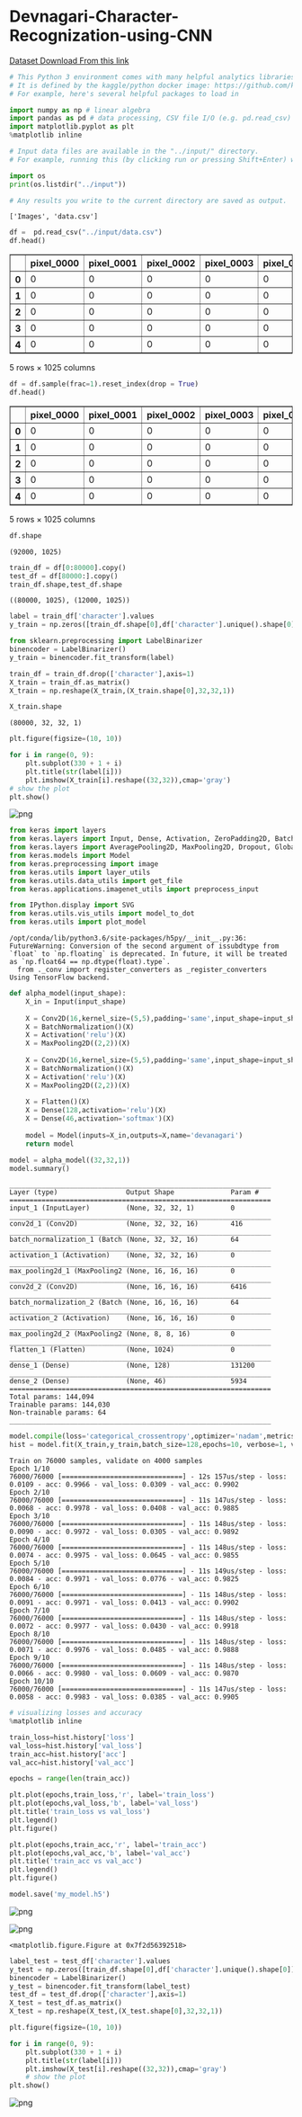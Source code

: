 
# Devnagari-Character-Recognization-using-CNN
[Dataset Download From this link](https://www.kaggle.com/rishianand/devanagari-character-set)
```python
# This Python 3 environment comes with many helpful analytics libraries installed
# It is defined by the kaggle/python docker image: https://github.com/kaggle/docker-python
# For example, here's several helpful packages to load in 

import numpy as np # linear algebra
import pandas as pd # data processing, CSV file I/O (e.g. pd.read_csv)
import matplotlib.pyplot as plt
%matplotlib inline

# Input data files are available in the "../input/" directory.
# For example, running this (by clicking run or pressing Shift+Enter) will list the files in the input directory

import os
print(os.listdir("../input"))

# Any results you write to the current directory are saved as output.
```

    ['Images', 'data.csv']
    


```python
df =  pd.read_csv("../input/data.csv")
df.head()
```




<div>
<style scoped>
    .dataframe tbody tr th:only-of-type {
        vertical-align: middle;
    }

    .dataframe tbody tr th {
        vertical-align: top;
    }

    .dataframe thead th {
        text-align: right;
    }
</style>
<table border="1" class="dataframe">
  <thead>
    <tr style="text-align: right;">
      <th></th>
      <th>pixel_0000</th>
      <th>pixel_0001</th>
      <th>pixel_0002</th>
      <th>pixel_0003</th>
      <th>pixel_0004</th>
      <th>pixel_0005</th>
      <th>pixel_0006</th>
      <th>pixel_0007</th>
      <th>pixel_0008</th>
      <th>pixel_0009</th>
      <th>...</th>
      <th>pixel_1015</th>
      <th>pixel_1016</th>
      <th>pixel_1017</th>
      <th>pixel_1018</th>
      <th>pixel_1019</th>
      <th>pixel_1020</th>
      <th>pixel_1021</th>
      <th>pixel_1022</th>
      <th>pixel_1023</th>
      <th>character</th>
    </tr>
  </thead>
  <tbody>
    <tr>
      <th>0</th>
      <td>0</td>
      <td>0</td>
      <td>0</td>
      <td>0</td>
      <td>0</td>
      <td>0</td>
      <td>0</td>
      <td>0</td>
      <td>0</td>
      <td>0</td>
      <td>...</td>
      <td>0</td>
      <td>0</td>
      <td>0</td>
      <td>0</td>
      <td>0</td>
      <td>0</td>
      <td>0</td>
      <td>0</td>
      <td>0</td>
      <td>character_01_ka</td>
    </tr>
    <tr>
      <th>1</th>
      <td>0</td>
      <td>0</td>
      <td>0</td>
      <td>0</td>
      <td>0</td>
      <td>0</td>
      <td>0</td>
      <td>0</td>
      <td>0</td>
      <td>0</td>
      <td>...</td>
      <td>0</td>
      <td>0</td>
      <td>0</td>
      <td>0</td>
      <td>0</td>
      <td>0</td>
      <td>0</td>
      <td>0</td>
      <td>0</td>
      <td>character_01_ka</td>
    </tr>
    <tr>
      <th>2</th>
      <td>0</td>
      <td>0</td>
      <td>0</td>
      <td>0</td>
      <td>0</td>
      <td>0</td>
      <td>0</td>
      <td>0</td>
      <td>0</td>
      <td>0</td>
      <td>...</td>
      <td>0</td>
      <td>0</td>
      <td>0</td>
      <td>0</td>
      <td>0</td>
      <td>0</td>
      <td>0</td>
      <td>0</td>
      <td>0</td>
      <td>character_01_ka</td>
    </tr>
    <tr>
      <th>3</th>
      <td>0</td>
      <td>0</td>
      <td>0</td>
      <td>0</td>
      <td>0</td>
      <td>0</td>
      <td>0</td>
      <td>0</td>
      <td>0</td>
      <td>0</td>
      <td>...</td>
      <td>0</td>
      <td>0</td>
      <td>0</td>
      <td>0</td>
      <td>0</td>
      <td>0</td>
      <td>0</td>
      <td>0</td>
      <td>0</td>
      <td>character_01_ka</td>
    </tr>
    <tr>
      <th>4</th>
      <td>0</td>
      <td>0</td>
      <td>0</td>
      <td>0</td>
      <td>0</td>
      <td>0</td>
      <td>0</td>
      <td>0</td>
      <td>0</td>
      <td>0</td>
      <td>...</td>
      <td>0</td>
      <td>0</td>
      <td>0</td>
      <td>0</td>
      <td>0</td>
      <td>0</td>
      <td>0</td>
      <td>0</td>
      <td>0</td>
      <td>character_01_ka</td>
    </tr>
  </tbody>
</table>
<p>5 rows × 1025 columns</p>
</div>




```python
df = df.sample(frac=1).reset_index(drop = True)
df.head()
```




<div>
<style scoped>
    .dataframe tbody tr th:only-of-type {
        vertical-align: middle;
    }

    .dataframe tbody tr th {
        vertical-align: top;
    }

    .dataframe thead th {
        text-align: right;
    }
</style>
<table border="1" class="dataframe">
  <thead>
    <tr style="text-align: right;">
      <th></th>
      <th>pixel_0000</th>
      <th>pixel_0001</th>
      <th>pixel_0002</th>
      <th>pixel_0003</th>
      <th>pixel_0004</th>
      <th>pixel_0005</th>
      <th>pixel_0006</th>
      <th>pixel_0007</th>
      <th>pixel_0008</th>
      <th>pixel_0009</th>
      <th>...</th>
      <th>pixel_1015</th>
      <th>pixel_1016</th>
      <th>pixel_1017</th>
      <th>pixel_1018</th>
      <th>pixel_1019</th>
      <th>pixel_1020</th>
      <th>pixel_1021</th>
      <th>pixel_1022</th>
      <th>pixel_1023</th>
      <th>character</th>
    </tr>
  </thead>
  <tbody>
    <tr>
      <th>0</th>
      <td>0</td>
      <td>0</td>
      <td>0</td>
      <td>0</td>
      <td>0</td>
      <td>0</td>
      <td>0</td>
      <td>0</td>
      <td>0</td>
      <td>0</td>
      <td>...</td>
      <td>0</td>
      <td>0</td>
      <td>0</td>
      <td>0</td>
      <td>0</td>
      <td>0</td>
      <td>0</td>
      <td>0</td>
      <td>0</td>
      <td>character_23_ba</td>
    </tr>
    <tr>
      <th>1</th>
      <td>0</td>
      <td>0</td>
      <td>0</td>
      <td>0</td>
      <td>0</td>
      <td>0</td>
      <td>0</td>
      <td>0</td>
      <td>0</td>
      <td>0</td>
      <td>...</td>
      <td>0</td>
      <td>0</td>
      <td>0</td>
      <td>0</td>
      <td>0</td>
      <td>0</td>
      <td>0</td>
      <td>0</td>
      <td>0</td>
      <td>character_28_la</td>
    </tr>
    <tr>
      <th>2</th>
      <td>0</td>
      <td>0</td>
      <td>0</td>
      <td>0</td>
      <td>0</td>
      <td>0</td>
      <td>0</td>
      <td>0</td>
      <td>0</td>
      <td>0</td>
      <td>...</td>
      <td>0</td>
      <td>0</td>
      <td>0</td>
      <td>0</td>
      <td>0</td>
      <td>0</td>
      <td>0</td>
      <td>0</td>
      <td>0</td>
      <td>character_13_daa</td>
    </tr>
    <tr>
      <th>3</th>
      <td>0</td>
      <td>0</td>
      <td>0</td>
      <td>0</td>
      <td>0</td>
      <td>0</td>
      <td>0</td>
      <td>0</td>
      <td>0</td>
      <td>0</td>
      <td>...</td>
      <td>0</td>
      <td>0</td>
      <td>0</td>
      <td>0</td>
      <td>0</td>
      <td>0</td>
      <td>0</td>
      <td>0</td>
      <td>0</td>
      <td>digit_7</td>
    </tr>
    <tr>
      <th>4</th>
      <td>0</td>
      <td>0</td>
      <td>0</td>
      <td>0</td>
      <td>0</td>
      <td>0</td>
      <td>0</td>
      <td>0</td>
      <td>0</td>
      <td>0</td>
      <td>...</td>
      <td>0</td>
      <td>0</td>
      <td>0</td>
      <td>0</td>
      <td>0</td>
      <td>0</td>
      <td>0</td>
      <td>0</td>
      <td>0</td>
      <td>digit_7</td>
    </tr>
  </tbody>
</table>
<p>5 rows × 1025 columns</p>
</div>




```python
df.shape
```




    (92000, 1025)




```python
train_df = df[0:80000].copy()
test_df = df[80000:].copy()
train_df.shape,test_df.shape
```




    ((80000, 1025), (12000, 1025))




```python
label = train_df['character'].values
y_train = np.zeros([train_df.shape[0],df['character'].unique().shape[0]])
```


```python
from sklearn.preprocessing import LabelBinarizer
binencoder = LabelBinarizer()
y_train = binencoder.fit_transform(label)
```


```python
train_df = train_df.drop(['character'],axis=1)
X_train = train_df.as_matrix()
X_train = np.reshape(X_train,(X_train.shape[0],32,32,1))
```


```python
X_train.shape
```




    (80000, 32, 32, 1)




```python
plt.figure(figsize=(10, 10))

for i in range(0, 9):
    plt.subplot(330 + 1 + i)
    plt.title(str(label[i]))
    plt.imshow(X_train[i].reshape((32,32)),cmap='gray')
# show the plot
plt.show()
```


![png](output_9_0.png)



```python
from keras import layers
from keras.layers import Input, Dense, Activation, ZeroPadding2D, BatchNormalization, Flatten, Conv2D
from keras.layers import AveragePooling2D, MaxPooling2D, Dropout, GlobalMaxPooling2D, GlobalAveragePooling2D
from keras.models import Model
from keras.preprocessing import image
from keras.utils import layer_utils
from keras.utils.data_utils import get_file
from keras.applications.imagenet_utils import preprocess_input

from IPython.display import SVG
from keras.utils.vis_utils import model_to_dot
from keras.utils import plot_model
```

    /opt/conda/lib/python3.6/site-packages/h5py/__init__.py:36: FutureWarning: Conversion of the second argument of issubdtype from `float` to `np.floating` is deprecated. In future, it will be treated as `np.float64 == np.dtype(float).type`.
      from ._conv import register_converters as _register_converters
    Using TensorFlow backend.
    


```python
def alpha_model(input_shape):
    X_in = Input(input_shape)
    
    X = Conv2D(16,kernel_size=(5,5),padding='same',input_shape=input_shape)(X_in)
    X = BatchNormalization()(X)
    X = Activation('relu')(X)
    X = MaxPooling2D((2,2))(X)
    
    X = Conv2D(16,kernel_size=(5,5),padding='same',input_shape=input_shape)(X)
    X = BatchNormalization()(X)
    X = Activation('relu')(X)
    X = MaxPooling2D((2,2))(X)
    
    X = Flatten()(X)
    X = Dense(128,activation='relu')(X)
    X = Dense(46,activation='softmax')(X)
    
    model = Model(inputs=X_in,outputs=X,name='devanagari')
    return model
```


```python
model = alpha_model((32,32,1))
model.summary()
```

    _________________________________________________________________
    Layer (type)                 Output Shape              Param #   
    =================================================================
    input_1 (InputLayer)         (None, 32, 32, 1)         0         
    _________________________________________________________________
    conv2d_1 (Conv2D)            (None, 32, 32, 16)        416       
    _________________________________________________________________
    batch_normalization_1 (Batch (None, 32, 32, 16)        64        
    _________________________________________________________________
    activation_1 (Activation)    (None, 32, 32, 16)        0         
    _________________________________________________________________
    max_pooling2d_1 (MaxPooling2 (None, 16, 16, 16)        0         
    _________________________________________________________________
    conv2d_2 (Conv2D)            (None, 16, 16, 16)        6416      
    _________________________________________________________________
    batch_normalization_2 (Batch (None, 16, 16, 16)        64        
    _________________________________________________________________
    activation_2 (Activation)    (None, 16, 16, 16)        0         
    _________________________________________________________________
    max_pooling2d_2 (MaxPooling2 (None, 8, 8, 16)          0         
    _________________________________________________________________
    flatten_1 (Flatten)          (None, 1024)              0         
    _________________________________________________________________
    dense_1 (Dense)              (None, 128)               131200    
    _________________________________________________________________
    dense_2 (Dense)              (None, 46)                5934      
    =================================================================
    Total params: 144,094
    Trainable params: 144,030
    Non-trainable params: 64
    _________________________________________________________________
    


```python
model.compile(loss='categorical_crossentropy',optimizer='nadam',metrics=['accuracy'])
hist = model.fit(X_train,y_train,batch_size=128,epochs=10, verbose=1, validation_split= 0.05)
```

    Train on 76000 samples, validate on 4000 samples
    Epoch 1/10
    76000/76000 [==============================] - 12s 157us/step - loss: 0.0109 - acc: 0.9966 - val_loss: 0.0309 - val_acc: 0.9902
    Epoch 2/10
    76000/76000 [==============================] - 11s 147us/step - loss: 0.0068 - acc: 0.9978 - val_loss: 0.0408 - val_acc: 0.9885
    Epoch 3/10
    76000/76000 [==============================] - 11s 148us/step - loss: 0.0090 - acc: 0.9972 - val_loss: 0.0305 - val_acc: 0.9892
    Epoch 4/10
    76000/76000 [==============================] - 11s 148us/step - loss: 0.0074 - acc: 0.9975 - val_loss: 0.0645 - val_acc: 0.9855
    Epoch 5/10
    76000/76000 [==============================] - 11s 149us/step - loss: 0.0084 - acc: 0.9971 - val_loss: 0.0776 - val_acc: 0.9825
    Epoch 6/10
    76000/76000 [==============================] - 11s 148us/step - loss: 0.0091 - acc: 0.9971 - val_loss: 0.0413 - val_acc: 0.9902
    Epoch 7/10
    76000/76000 [==============================] - 11s 148us/step - loss: 0.0072 - acc: 0.9977 - val_loss: 0.0430 - val_acc: 0.9918
    Epoch 8/10
    76000/76000 [==============================] - 11s 148us/step - loss: 0.0071 - acc: 0.9976 - val_loss: 0.0485 - val_acc: 0.9888
    Epoch 9/10
    76000/76000 [==============================] - 11s 148us/step - loss: 0.0066 - acc: 0.9980 - val_loss: 0.0609 - val_acc: 0.9870
    Epoch 10/10
    76000/76000 [==============================] - 11s 147us/step - loss: 0.0058 - acc: 0.9983 - val_loss: 0.0385 - val_acc: 0.9905
    


```python
# visualizing losses and accuracy
%matplotlib inline

train_loss=hist.history['loss']
val_loss=hist.history['val_loss']
train_acc=hist.history['acc']
val_acc=hist.history['val_acc']

epochs = range(len(train_acc))

plt.plot(epochs,train_loss,'r', label='train_loss')
plt.plot(epochs,val_loss,'b', label='val_loss')
plt.title('train_loss vs val_loss')
plt.legend()
plt.figure()

plt.plot(epochs,train_acc,'r', label='train_acc')
plt.plot(epochs,val_acc,'b', label='val_acc')
plt.title('train_acc vs val_acc')
plt.legend()
plt.figure()

model.save('my_model.h5')
```


![png](output_14_0.png)



![png](output_14_1.png)



    <matplotlib.figure.Figure at 0x7f2d56392518>



```python
label_test = test_df['character'].values
y_test = np.zeros([train_df.shape[0],df['character'].unique().shape[0]])
binencoder = LabelBinarizer()
y_test = binencoder.fit_transform(label_test)
test_df = test_df.drop(['character'],axis=1)
X_test = test_df.as_matrix()
X_test = np.reshape(X_test,(X_test.shape[0],32,32,1))
```


```python
plt.figure(figsize=(10, 10))

for i in range(0, 9):
    plt.subplot(330 + 1 + i)
    plt.title(str(label[i]))
    plt.imshow(X_test[i].reshape((32,32)),cmap='gray')
    # show the plot
plt.show()
```


![png](output_16_0.png)

